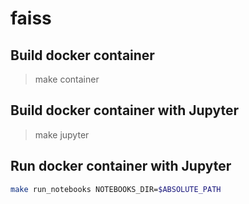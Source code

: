 # faiss

## Build docker container
> make container

## Build docker container with Jupyter
> make jupyter

## Run docker container with Jupyter
```bash
make run_notebooks NOTEBOOKS_DIR=$ABSOLUTE_PATH
```
